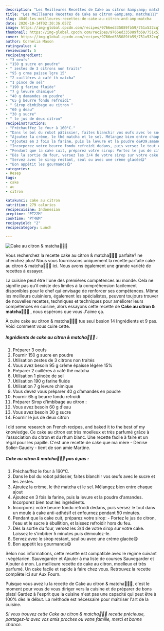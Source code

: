 ```yaml
---
description: "Les Meilleures Recettes de Cake au citron &amp;amp; matcha🍰🍋🍵"
title: "Les Meilleures Recettes de Cake au citron &amp;amp; matcha🍰🍋🍵"
slug: 4840-les-meilleures-recettes-de-cake-au-citron-and-amp-matcha
date: 2020-10-14T02:30:36.657Z
image: https://img-global.cpcdn.com/recipes/9766ed335089fb59/751x532cq70/cake-au-citron-matcha🍰🍋🍵-photo-principale-de-la-recette.jpg
thumbnail: https://img-global.cpcdn.com/recipes/9766ed335089fb59/751x532cq70/cake-au-citron-matcha🍰🍋🍵-photo-principale-de-la-recette.jpg
cover: https://img-global.cpcdn.com/recipes/9766ed335089fb59/751x532cq70/cake-au-citron-matcha🍰🍋🍵-photo-principale-de-la-recette.jpg
author: Cornelia Mason
ratingvalue: 4
reviewcount: 5
recipeingredient:
- "3 oeufs"
- "150 g sucre en poudre"
- " zestes de 3 citrons non traits"
- "95 g crme paisse lgre 15"
- "2 cuillères à café th matcha"
- "1 pince de sel"
- "190 g farine fluide"
- "7 g levure chimique"
- "40 g damandes en poudre"
- "65 g beurre fondu refroidi"
- " Sirop dimbibage au citron "
- "60 g deau"
- "30 g sucre"
- " le jus de deux citron"
recipeinstructions:
- "Préchauffez le four à 160°C."
- "Dans le bol du robot pâtissier, faites blanchir vos œufs avec le sucre et les zestes."
- "Ajoutez la crème, le thé matcha et le sel. Mélangez bien entre chaque ajout"
- "Ajoutez en 3 fois la farine, puis la levure et la poudre d&#39;amandes. Incorporez bien tout les ingrédients."
- "Incorporez votre beurre fondu refroidi dedans, puis versez le tout dans un moule à cake anti-adhésif et enfournez pendant 50 minutes."
- "Pendant que la cake cuit, préparez votre sirop: Portez le jus de citron, l&#39;eau et le sucre à ébullition, et laissez refroidir hors du feu."
- "Dès la sortie du four, versez les 3/4 de votre sirop sur votre cake. Laissez le s&#39;imbiber 5 minutes puis démoulez-le."
- "Servez avec le sirop restant, seul ou avec une crème glacée😋"
- "Bon appétit les gourmands😋"
categories:
- Resep
tags:
- cake
- au
- citron

katakunci: cake au citron 
nutrition: 279 calories
recipecuisine: Indonesian
preptime: "PT22M"
cooktime: "PT46M"
recipeyield: "2"
recipecategory: Lunch

---
```



![Cake au citron &amp; matcha🍰🍋🍵](https://img-global.cpcdn.com/recipes/9766ed335089fb59/751x532cq70/cake-au-citron-matcha🍰🍋🍵-photo-principale-de-la-recette.jpg)

Vous recherchez la recette cake au citron &amp; matcha🍰🍋🍵 parfaite? ne cherchez plus! Nous vous fournissons uniquement la recette parfaite cake au citron &amp; matcha🍰🍋🍵 ici. Nous avons également une grande variété de recettes à essayer.

La cuisine peut être l'une des premières compétences au monde. Cela ne signifie pas qu'il existe des limites à la compréhension facilement disponibles pour le chef qui envisage de renforcer ses compétences. Même les meilleurs cuisiniers, également les spécialistes, peuvent toujours trouver de nouvelles recettes, techniques et techniques pour améliorer leurs compétences en cuisine, alors essayons cette recette de <strong> Cake au citron &amp; matcha🍰🍋🍵 </strong>, nous espérons que vous J'aime ça.

<!--inarticleads1-->

À cuire cake au citron &amp; matcha🍰🍋🍵 tue seul besion 14 Ingrédients et 9 pas. Voici comment vous cuire cette.

##### Ingrédients de cake au citron &amp; matcha🍰🍋🍵 :

1. Préparer 3 oeufs
1. Fournir 150 g sucre en poudre
1. Utilisation  zestes de 3 citrons non traités
1. Vous avez besoin 95 g crème épaisse légère 15%
1. Préparer 2 cuillères à café thé matcha
1. Utilisation 1 pincée de sel
1. Utilisation 190 g farine fluide
1. Utilisation 7 g levure chimique
1. Vous devez vous préparer 40 g d’amandes en poudre
1. Fournir 65 g beurre fondu refroidi
1. Préparer  Sirop d&#39;imbibage au citron :
1. Vous avez besoin 60 g d&#39;eau
1. Vous avez besoin 30 g sucre
1. Fournir  le jus de deux citron


I did some research on French recipes, and baked it to the best of my knowledge. Ce cake au citron est très moelleux et très parfumé grâce à l&#39;association du citron et du rhum blanc. Une recette facile à faire et un régal pour les papille. C&#39;est une recette de cake que ma mère - Denise Solier-Gaudry - tient de son amie Martine. 

<!--inarticleads2-->

##### Cake au citron &amp; matcha🍰🍋🍵 pas à pas :

1. Préchauffez le four à 160°C.
1. Dans le bol du robot pâtissier, faites blanchir vos œufs avec le sucre et les zestes.
1. Ajoutez la crème, le thé matcha et le sel. Mélangez bien entre chaque ajout
1. Ajoutez en 3 fois la farine, puis la levure et la poudre d&#39;amandes. Incorporez bien tout les ingrédients.
1. Incorporez votre beurre fondu refroidi dedans, puis versez le tout dans un moule à cake anti-adhésif et enfournez pendant 50 minutes.
1. Pendant que la cake cuit, préparez votre sirop: - Portez le jus de citron, l&#39;eau et le sucre à ébullition, et laissez refroidir hors du feu.
1. Dès la sortie du four, versez les 3/4 de votre sirop sur votre cake. Laissez le s&#39;imbiber 5 minutes puis démoulez-le.
1. Servez avec le sirop restant, seul ou avec une crème glacée😋
1. Bon appétit les gourmands😋


Selon nos informations, cette recette est compatible avec le régime suivant : végétarien. Sauvegarder et Ajouter à ma liste de courses Sauvegarder et Ajouter à mon. La meilleure recette de cake au citron, moelleux et très parfumé. Un cake facile et rapide à faire chez vous. Retrouvez la recette complète ici sur Aux Fourn. 

<!--inarticleads1-->

<p>
Puisque vous avez lu la recette de Cake au citron &amp; matcha🍰🍋🍵, c'est le moment pour vous de vous diriger vers la cuisine et de préparer de bons plats! Gardez à l'esprit que la cuisine n'est pas une capacité qui peut être à 100% dès le début. La méthode est nécessaire pour maîtriser l'art de la cuisine.
</p>

<p>
<i>Si vous trouvez cette Cake au citron &amp; matcha🍰🍋🍵 recette précieuse, partagez-la avec vos amis proches ou votre famille, merci et bonne chance.</i>
</p>
